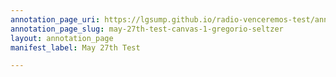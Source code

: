 ```yaml
---
annotation_page_uri: https://lgsump.github.io/radio-venceremos-test/annotations/may-27th-test-canvas-1-gregorio-seltzer.json
annotation_page_slug: may-27th-test-canvas-1-gregorio-seltzer
layout: annotation_page
manifest_label: May 27th Test

---
```

